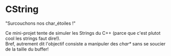 CString
=======

"Surcouchons nos char_étoiles !"



Ce mini-projet tente de simuler les Strings du C++ (parce que c'est plutot cool les strings faut dire!).  
Bref, autrement dit l'objectif consiste a manipuler des _char*_ sans se soucier de la taille du buffer!
